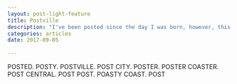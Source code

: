 ```yaml
---
layout: post-light-feature
title: Postville
description: "I've been posted since the day I was born, however, this is my first post"
categories: articles
date: 2017-09-05
        
---
```

POSTED. POSTY. POSTVILLE. POST CITY. POSTER. POSTER COASTER. POST CENTRAL. POST POST. POASTY COAST. POST


